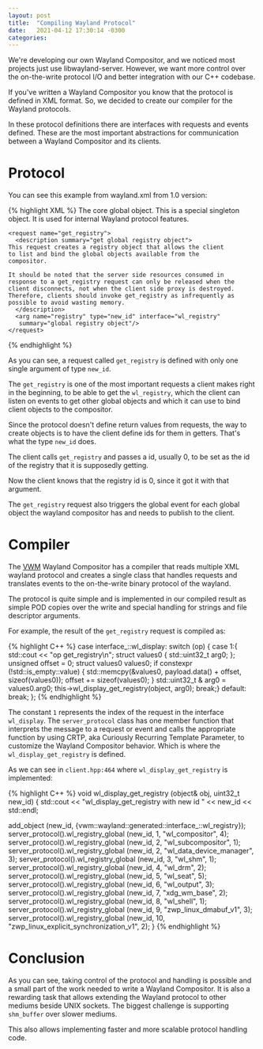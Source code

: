 ```yaml
---
layout: post
title:  "Compiling Wayland Protocol"
date:   2021-04-12 17:30:14 -0300
categories: 
---
```

We're developing our own Wayland Compositor, and we noticed most
projects just use libwayland-server. However, we want more control
over the on-the-write protocol I/O and better integration with our C++
codebase.

If you've written a Wayland Compositor you know that the protocol is
defined in XML format. So, we decided to create our compiler for the
Wayland protocols.

In these protocol definitions there are interfaces with requests and
events defined. These are the most important abstractions for
communication between a Wayland Compositor and its clients.

# Protocol

You can see this example from wayland.xml from 1.0 version:

{% highlight XML %}
  <interface name="wl_display" version="1">
    <description summary="core global object">
      The core global object.  This is a special singleton object.  It
      is used for internal Wayland protocol features.
    </description>

    <request name="get_registry">
      <description summary="get global registry object">
	This request creates a registry object that allows the client
	to list and bind the global objects available from the
	compositor.

	It should be noted that the server side resources consumed in
	response to a get_registry request can only be released when the
	client disconnects, not when the client side proxy is destroyed.
	Therefore, clients should invoke get_registry as infrequently as
	possible to avoid wasting memory.
      </description>
      <arg name="registry" type="new_id" interface="wl_registry"
	   summary="global registry object"/>
    </request>
{% endhighlight %}

As you can see, a request called `get_registry` is defined with only one
single argument of type `new_id`.

The `get_registry` is one of the most important requests a client
makes right in the beginning, to be able to get the `wl_registry`,
which the client can listen on events to get other global objects and
which it can use to bind client objects to the compositor.

Since the protocol doesn't define return values from requests, the way
to create objects is to have the client define ids for them in
getters. That's what the type `new_id` does.

The client calls `get_registry` and passes a id, usually 0, to be set
as the id of the registry that it is supposedly getting.

Now the client knows that the registry id is 0, since it got it with
that argument.

The `get_registry` request also triggers the global event for each
global object the wayland compositor has and needs to publish to the
client.

# Compiler

The [VWM](https://github.com/expertisesolutions/vwm) Wayland
Compositor has a compiler that reads multiple XML wayland protocol and
creates a single class that handles requests and translates events to
the on-the-write binary protocol of the wayland.

The protocol is quite simple and is implemented in our compiled result
as simple POD copies over the write and special handling for strings
and file descriptor arguments.

For example, the result of the `get_registry` request is compiled as:

{% highlight C++ %}
case interface_::wl_display:
  switch (op)
  {
    case 1:{
      std::cout << "op get_registry\n";
      struct values0
      {
        std::uint32_t arg0;
      };
      unsigned offset = 0;
      struct values0 values0;
      if constexpr (!std::is_empty<struct values0>::value)
      {
        std::memcpy(&values0, payload.data() + offset, sizeof(values0));
        offset += sizeof(values0);
      }
      std::uint32_t & arg0 = values0.arg0;
      this->wl_display_get_registry(object, arg0);
      break;}
    default: break;
  };
{% endhighlight %}

The constant `1` represents the index of the request in the interface
`wl_display`. The `server_protocol` class has one member function that
interprets the message to a request or event and calls the appropriate
function by using CRTP, aka Curiously Recurring Template Parameter, to
customize the Wayland Compositor behavior. Which is where the
`wl_display_get_registry` is defined.

As we can see in `client.hpp:464` where `wl_display_get_registry` is implemented:

{% highlight C++ %}
void wl_display_get_registry (object& obj, uint32_t new_id)
{
  std::cout << "wl_display_get_registry with new id " << new_id << std::endl;

  add_object (new_id, {vwm::wayland::generated::interface_::wl_registry});
  server_protocol().wl_registry_global (new_id, 1,  "wl_compositor", 4);
  server_protocol().wl_registry_global (new_id, 2,  "wl_subcompositor", 1);
  server_protocol().wl_registry_global (new_id, 2,  "wl_data_device_manager", 3);
  server_protocol().wl_registry_global (new_id, 3,  "wl_shm", 1);
  server_protocol().wl_registry_global (new_id, 4,  "wl_drm", 2);
  server_protocol().wl_registry_global (new_id, 5,  "wl_seat", 5);
  server_protocol().wl_registry_global (new_id, 6,  "wl_output", 3);
  server_protocol().wl_registry_global (new_id, 7,  "xdg_wm_base", 2);
  server_protocol().wl_registry_global (new_id, 8,  "wl_shell", 1);
  server_protocol().wl_registry_global (new_id, 9,  "zwp_linux_dmabuf_v1", 3);
  server_protocol().wl_registry_global (new_id, 10, "zwp_linux_explicit_synchronization_v1", 2);
}
{% endhighlight %}

# Conclusion

As you can see, taking control of the protocol and handling is
possible and a small part of the work needed to write a Wayland
Compositor. It is also a rewarding task that allows extending the
Wayland protocol to other mediums beside UNIX sockets. The biggest
challenge is supporting `shm_buffer` over slower mediums.

This also allows implementing faster and more scalable protocol
handling code.

